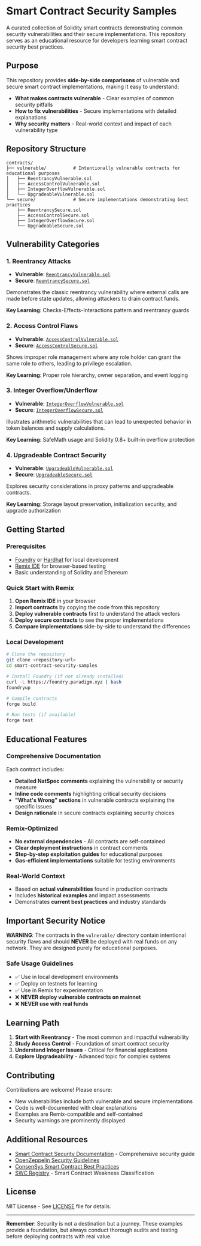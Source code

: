 # Smart Contract Security Samples

A curated collection of Solidity smart contracts demonstrating common security vulnerabilities and their secure implementations. This repository serves as an educational resource for developers learning smart contract security best practices.

## Purpose

This repository provides **side-by-side comparisons** of vulnerable and secure smart contract implementations, making it easy to understand:

- **What makes contracts vulnerable** - Clear examples of common security pitfalls
- **How to fix vulnerabilities** - Secure implementations with detailed explanations
- **Why security matters** - Real-world context and impact of each vulnerability type

## Repository Structure

```
contracts/
├── vulnerable/          # Intentionally vulnerable contracts for educational purposes
│   ├── ReentrancyVulnerable.sol
│   ├── AccessControlVulnerable.sol
│   ├── IntegerOverflowVulnerable.sol
│   └── UpgradeableVulnerable.sol
└── secure/              # Secure implementations demonstrating best practices
    ├── ReentrancySecure.sol
    ├── AccessControlSecure.sol
    ├── IntegerOverflowSecure.sol
    └── UpgradeableSecure.sol
```

## Vulnerability Categories

### 1. Reentrancy Attacks
- **Vulnerable**: [`ReentrancyVulnerable.sol`](contracts/vulnerable/ReentrancyVulnerable.sol)
- **Secure**: [`ReentrancySecure.sol`](contracts/secure/ReentrancySecure.sol)

Demonstrates the classic reentrancy vulnerability where external calls are made before state updates, allowing attackers to drain contract funds.

**Key Learning**: Checks-Effects-Interactions pattern and reentrancy guards

### 2. Access Control Flaws
- **Vulnerable**: [`AccessControlVulnerable.sol`](contracts/vulnerable/AccessControlVulnerable.sol)
- **Secure**: [`AccessControlSecure.sol`](contracts/secure/AccessControlSecure.sol)

Shows improper role management where any role holder can grant the same role to others, leading to privilege escalation.

**Key Learning**: Proper role hierarchy, owner separation, and event logging

### 3. Integer Overflow/Underflow
- **Vulnerable**: [`IntegerOverflowVulnerable.sol`](contracts/vulnerable/IntegerOverflowVulnerable.sol)
- **Secure**: [`IntegerOverflowSecure.sol`](contracts/secure/IntegerOverflowSecure.sol)

Illustrates arithmetic vulnerabilities that can lead to unexpected behavior in token balances and supply calculations.

**Key Learning**: SafeMath usage and Solidity 0.8+ built-in overflow protection

### 4. Upgradeable Contract Security
- **Vulnerable**: [`UpgradeableVulnerable.sol`](contracts/vulnerable/UpgradeableVulnerable.sol)
- **Secure**: [`UpgradeableSecure.sol`](contracts/secure/UpgradeableSecure.sol)

Explores security considerations in proxy patterns and upgradeable contracts.

**Key Learning**: Storage layout preservation, initialization security, and upgrade authorization

## Getting Started

### Prerequisites
- [Foundry](https://getfoundry.sh/) or [Hardhat](https://hardhat.org/) for local development
- [Remix IDE](https://remix.ethereum.org/) for browser-based testing
- Basic understanding of Solidity and Ethereum

### Quick Start with Remix

1. **Open Remix IDE** in your browser
2. **Import contracts** by copying the code from this repository
3. **Deploy vulnerable contracts** first to understand the attack vectors
4. **Deploy secure contracts** to see the proper implementations
5. **Compare implementations** side-by-side to understand the differences

### Local Development

```bash
# Clone the repository
git clone <repository-url>
cd smart-contract-security-samples

# Install Foundry (if not already installed)
curl -L https://foundry.paradigm.xyz | bash
foundryup

# Compile contracts
forge build

# Run tests (if available)
forge test
```

## Educational Features

### Comprehensive Documentation
Each contract includes:
- **Detailed NatSpec comments** explaining the vulnerability or security measure
- **Inline code comments** highlighting critical security decisions
- **"What's Wrong" sections** in vulnerable contracts explaining the specific issues
- **Design rationale** in secure contracts explaining security choices

### Remix-Optimized
- **No external dependencies** - All contracts are self-contained
- **Clear deployment instructions** in contract comments
- **Step-by-step exploitation guides** for educational purposes
- **Gas-efficient implementations** suitable for testing environments

### Real-World Context
- Based on **actual vulnerabilities** found in production contracts
- Includes **historical examples** and impact assessments
- Demonstrates **current best practices** and industry standards

## Important Security Notice

**WARNING**: The contracts in the `vulnerable/` directory contain intentional security flaws and should **NEVER** be deployed with real funds on any network. They are designed purely for educational purposes.

### Safe Usage Guidelines
- ✅ Use in local development environments
- ✅ Deploy on testnets for learning
- ✅ Use in Remix for experimentation
- ❌ **NEVER deploy vulnerable contracts on mainnet**
- ❌ **NEVER use with real funds**

## Learning Path

1. **Start with Reentrancy** - The most common and impactful vulnerability
2. **Study Access Control** - Foundation of smart contract security
3. **Understand Integer Issues** - Critical for financial applications
4. **Explore Upgradeability** - Advanced topic for complex systems

## Contributing

Contributions are welcome! Please ensure:
- New vulnerabilities include both vulnerable and secure implementations
- Code is well-documented with clear explanations
- Examples are Remix-compatible and self-contained
- Security warnings are prominently displayed

## Additional Resources

- [Smart Contract Security Documentation](../../../SmartContract/) - Comprehensive security guide
- [OpenZeppelin Security Guidelines](https://docs.openzeppelin.com/contracts/4.x/security)
- [ConsenSys Smart Contract Best Practices](https://consensys.github.io/smart-contract-best-practices/)
- [SWC Registry](https://swcregistry.io/) - Smart Contract Weakness Classification

## License

MIT License - See [LICENSE](LICENSE) file for details.

---

**Remember**: Security is not a destination but a journey. These examples provide a foundation, but always conduct thorough audits and testing before deploying contracts with real value.